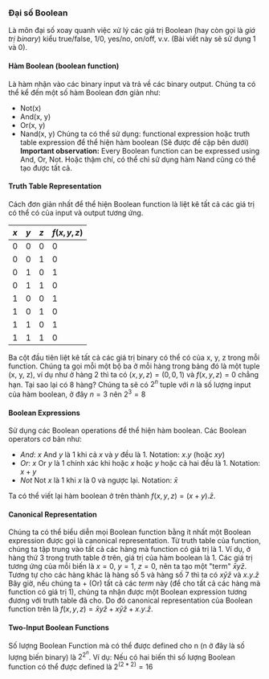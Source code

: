 ### Đại số Boolean
Là môn đại số xoay quanh việc xử lý các giá trị Boolean (hay còn gọi là *giá trị binary*) kiểu true/false, 1/0, yes/no, on/off, v.v. (Bài viết này sẽ sử dụng 1 và 0).
#### Hàm Boolean (boolean function)
Là hàm nhận vào các binary input và trả về các binary output. Chúng ta có thể kể đến một số hàm Boolean đơn giản như:
- Not(x)
- And(x, y)
- Or(x, y)
- Nand(x, y)
Chúng ta có thể sử dụng: functional expression hoặc truth table expression để thể hiện hàm boolean (Sẽ được đề cập bên dưới)
**Important observation:** Every Boolean function can be expressed using And, Or, Not. Hoặc thậm chí, có thể chỉ sử dụng hàm Nand cũng có thể tạo được tất cả.
#### Truth Table Representation
Cách đơn giản nhất để thể hiện Boolean function là liệt kê tất cả các giá trị có thể có của input và output tương ứng.

| $x$ | $y$ | $z$ | $f(x, y, z)$ |
| --- | --- | --- | ------------ |
| 0   | 0   | 0   | 0            |
| 0   | 0   | 1   | 0            |
| 0   | 1   | 0   | 1            |
| 0   | 1   | 1   | 0            |
| 1   | 0   | 0   | 1            |
| 1   | 0   | 1   | 0            |
| 1   | 1   | 0   | 1            |
| 1   | 1   | 1   | 0            |

Ba cột đầu tiên liệt kê tất cả các giá trị binary có thể có của x, y, z trong mỗi function. Chúng ta gọi mỗi một bộ ba ở mỗi hàng trong bảng đó là một tuple (x, y, z), ví dụ như ở hàng 2 thì ta có $(x, y, z) = (0, 0, 1)$ và $f(x, y, z) = 0$ chẳng hạn.
Tại sao lại có 8 hàng? Chúng ta sẽ có $2^n$ tuple với $n$ là số lượng input của hàm boolean, ở đây $n=3$ nên $2^3=8$
#### Boolean Expressions
Sử dụng các Boolean operations để thể hiện hàm boolean. Các Boolean operators cơ bản như:
- $And$: $x$ And $y$ là 1  khi cả $x$ và $y$ đều là 1. Notation: $x.y$ (hoặc $xy$)
- $Or$: $x$ Or $y$ là 1 chính xác khi hoặc $x$ hoặc $y$ hoặc cả hai đều là 1. Notation: $x+y$
- $Not$ Not $x$ là 1 khi $x$ là 0 và ngược lại. Notation: $\bar{x}$

Ta có thể viết lại hàm boolean ở trên thành $f(x, y, z) = (x+y).\bar{z}$.
#### Canonical Representation
Chúng ta có thể biểu diễn mọi Boolean function bằng ít nhất một Boolean expression được gọi là canonical representation. Từ truth table của function, chúng ta tập trung vào tất cả các hàng mà function có giá trị là 1.
Ví dụ, ở hàng thứ 3 trong truth table ở trên, giá trị của hàm boolean là 1. 
Các giá trị tương ứng của mỗi biến là $x=0$, $y=1$, $z=0$, nên ta tạo một "term" $\bar{x}y\bar{z}$. Tương tự cho các hàng khác là hàng số 5 và hàng số 7 thì ta có $x\bar{y}\bar{z}$ và $x.y.\bar{z}$
Bây giờ, nếu chúng ta $+$ (Or) tất cả các *term* này (để cho tất cả các hàng mà function có giá trị 1), chúng ta nhận được một Boolean expression tương đương với truth table đã cho.
Do đó canonical representation của Boolean function trên là $f(x, y, z) = \bar{x}y\bar{z} + x\bar{y}\bar{z} + x.y.\bar{z}$. 
#### Two-Input Boolean Functions
Số lượng Boolean Function mà có thể được defined cho n (n ở đây là số lượng biến binary) là $2^{2^n}$. Ví dụ: Nếu có hai biến thì số lượng Boolean function có thể được defined là $2^(2*2) = 16$